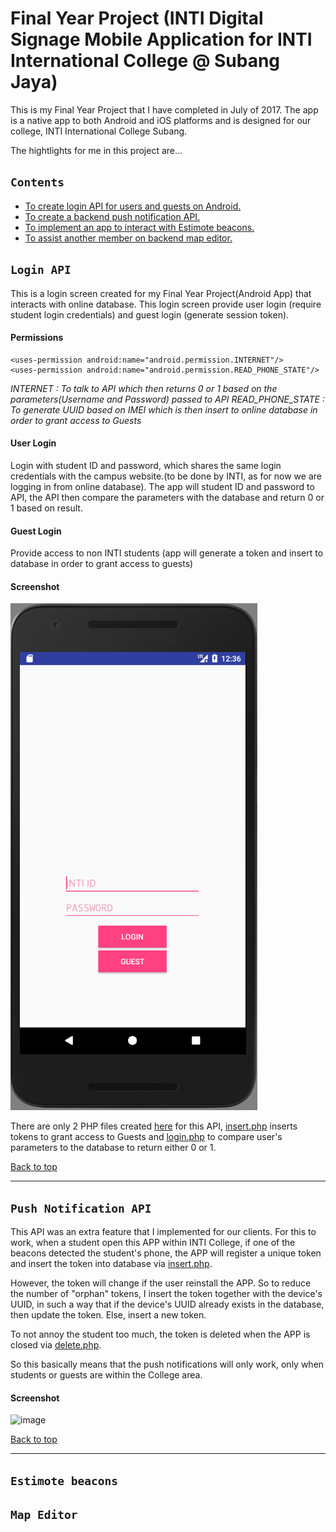 # Final Year Project (INTI Digital Signage Mobile Application for INTI International College @ Subang Jaya)
This is my Final Year Project that I have completed in July of 2017. 
The app is a native app to both Android and iOS platforms and is designed for our college, INTI International College Subang.

The hightlights for me in this project are...

## `Contents`
* [To create login API for users and guests on Android.](#login-api)
* [To create a backend push notification API.](#push-notification-api)
* [To implement an app to interact with Estimote beacons.](#estimote-beacons)
* [To assist another member on backend map editor.](#map-editor)


## `Login API`
This is a login screen created for my Final Year Project(Android App) that interacts with online database.
This login screen provide user login (require student login credentials) and guest login (generate session token).

#### Permissions
    <uses-permission android:name="android.permission.INTERNET"/>
    <uses-permission android:name="android.permission.READ_PHONE_STATE"/>
*INTERNET        : To talk to API which then returns 0 or 1 based on the parameters(Username and Password) passed to API
READ_PHONE_STATE : To generate UUID based on IMEI which is then insert to online database in order to grant access to Guests*    
    
#### User Login
Login with student ID and password, which shares the same login credentials with the campus website.(to be done by INTI, as for now we are logging in from online database). The app will student ID and password to API, the API then compare the parameters with the database and return 0 or 1 based on result.

#### Guest Login
Provide access to non INTI students (app will generate a token and insert to database in order to grant access to guests)

#### Screenshot
![image](https://github.com/shinjiat/Android-Login/blob/master/AndroidLogin/ScreenShot_20170829203644.png)

There are only 2 PHP files created [here](https://github.com/shinjiat/INTI-DIGITAL-SIGNAGE/tree/master/source%20codes/login) for this API, [insert.php](https://github.com/shinjiat/INTI-DIGITAL-SIGNAGE/blob/master/source%20codes/login/insert.php) inserts tokens to grant access to Guests and [login.php](https://github.com/shinjiat/INTI-DIGITAL-SIGNAGE/blob/master/source%20codes/login/login.php) to compare user's parameters to the database to return either 0 or 1.

[Back to top](#contents)
****************************************************************************************************************************************
## `Push Notification API`
This API was an extra feature that I implemented for our clients.
For this to work, when a student open this APP within INTI College, if one of the beacons detected the student's phone, the APP will register a unique token and insert the token into database via [insert.php](https://github.com/shinjiat/INTI-DIGITAL-SIGNAGE/blob/master/source%20codes/notification/insert.php).

However, the token will change if the user reinstall the APP. So to reduce the number of "orphan" tokens, I insert the token together with the device's UUID, in such a way that if the device's UUID already exists in the database, then update the token. Else, insert a new token.

To not annoy the student too much, the token is deleted when the APP is closed via [delete.php](https://github.com/shinjiat/INTI-DIGITAL-SIGNAGE/blob/master/source%20codes/notification/delete.php).

So this basically means that the push notifications will only work, only when students or guests are within the College area.

#### Screenshot
![image](https://github.com/shinjiat/INTI-DIGITAL-SIGNAGE/blob/master/screenshots/ScreenShot_20171027041955.png?raw=true)

[Back to top](#contents)
****************************************************************************************************************************************
## `Estimote beacons`

## `Map Editor`

